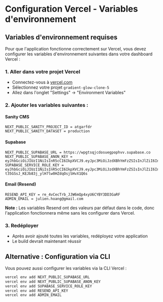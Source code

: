 # Configuration Vercel - Variables d'environnement

## Variables d'environnement requises

Pour que l'application fonctionne correctement sur Vercel, vous devez configurer les variables d'environnement suivantes dans votre dashboard Vercel :

### 1. Aller dans votre projet Vercel
- Connectez-vous à [vercel.com](https://vercel.com)
- Sélectionnez votre projet `gradient-glow-clone-5`
- Allez dans l'onglet "Settings" → "Environment Variables"

### 2. Ajouter les variables suivantes :

#### Sanity CMS
```
NEXT_PUBLIC_SANITY_PROJECT_ID = atgarfdr
NEXT_PUBLIC_SANITY_DATASET = production
```

#### Supabase
```
NEXT_PUBLIC_SUPABASE_URL = https://wpgtsqjcdosuegpophvv.supabase.co
NEXT_PUBLIC_SUPABASE_ANON_KEY = eyJhbGciOiJIUzI1NiIsInR5cCI6IkpXVCJ9.eyJpc3MiOiJzdXBhYmFzZSIsInJlZiI6IndwZ3RzcWpjZG9zdWVncG9waHZ2Iiwicm9sZSI6ImFub24iLCJpYXQiOjE3NTgwMTQ4MTIsImV4cCI6MjA3MzU5MDgxMn0.NDVPPOABuSsBUMTzCvbsrcTE7Kf2DuJYBR_JVPk3b0M
SUPABASE_SERVICE_ROLE_KEY = eyJhbGciOiJIUzI1NiIsInR5cCI6IkpXVCJ9.eyJpc3MiOiJzdXBhYmFzZSIsInJlZiI6IndwZ3RzcWpjZG9zdWVncG9waHZ2Iiwicm9sZSI6InNlcnZpY2Vfcm9sZSIsImlhdCI6MTc1ODAxNDgxMiwiZXhwIjoyMDczNTkwODEyfQ.wUEG-t35GSsJ_KEJb83j_ylH7lw0HZdqOsjSHvX1Q6s
```

#### Email (Resend)
```
RESEND_API_KEY = re_4vCecTrb_JJW6mQp4xyU6CYBY3DD3GaRF
ADMIN_EMAIL = julien.hoang@gmail.com
```

**Note :** Les variables Resend ont des valeurs par défaut dans le code, donc l'application fonctionnera même sans les configurer dans Vercel.

### 3. Redéployer
- Après avoir ajouté toutes les variables, redéployez votre application
- Le build devrait maintenant réussir

## Alternative : Configuration via CLI

Vous pouvez aussi configurer les variables via la CLI Vercel :

```bash
vercel env add NEXT_PUBLIC_SUPABASE_URL
vercel env add NEXT_PUBLIC_SUPABASE_ANON_KEY
vercel env add SUPABASE_SERVICE_ROLE_KEY
vercel env add RESEND_API_KEY
vercel env add ADMIN_EMAIL
```
